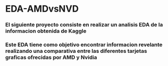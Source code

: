 # EDA-AMDvsNVD

### El siguiente proyecto consiste en realizar un analisis EDA de la informacion obtenida de Kaggle
### Este EDA tiene como objetivo encontrar informacion revelante realizando una comparativa entre las diferentes tarjetas graficas ofrecidas por AMD y Nvidia